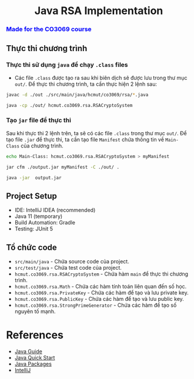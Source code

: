 <h1 align="center"> Java RSA Implementation</h1>
   <h3 style="color:blue;"> Made for the CO3069 course</h3>

## Thực thi chương trình

### Thực thi sử dụng `java` để chạy `.class` files

- Các file `.class` được tạo ra sau khi biên dịch sẽ được lưu trong thư mục `out/`. Để thực thi chương trình, ta cần thực hiện 2 lệnh sau:

```bash
javac -d ./out ./src/main/java/hcmut/co3069/rsa/*.java
```

```bash
java -cp ./out/ hcmut.co3069.rsa.RSACryptoSystem
```

### Tạo `jar` file để thực thi

Sau khi thực thi 2 lệnh trên, ta sẽ có các file `.class` trong thư mục `out/`. Để tạo file `.jar` để thực thi, ta cần tạo file `Manifest` chứa thông tin về `Main-Class` của chương trình.

```bash
echo Main-Class: hcmut.co3069.rsa.RSACryptoSystem > myManifest
```

```bash
jar cfm ./output.jar myManifest -C ./out/ .
```

```bash
java -jar  output.jar
```
## Project Setup
  - IDE: IntelliJ IDEA (recommended)
  - Java 11 (temporary)
  - Build Automation: Gradle
  - Testing: JUnit 5

## Tổ chức code
  - `src/main/java` - Chứa source code của project.
  - `src/test/java` - Chứa test code của project.
  - `hcmut.co3069.rsa.RSACryptoSystem` - Chứa hàm `main` để thực thi chương trình.
  - `hcmut.co3069.rsa.Math` - Chứa các hàm tính toán liên quan đến số học.
  - `hcmut.co3069.rsa.PrivateKey` - Chứa các hàm để tạo và lưu private key.
  - `hcmut.co3069.rsa.PublicKey` - Chứa các hàm để tạo và lưu public key.
  - `hcmut.co3069.rsa.StrongPrimeGenerator` - Chứa các hàm để tạo số nguyên tố mạnh.

# References
  - [Java Guide](https://www.baeldung.com/java-tutorial)
  - [Java Quick Start](https://www.baeldung.com/get-started-with-java-series)
  - [Java Packages][java_packages] 
  - [IntelliJ](https://www.jetbrains.com/help/idea/getting-started-with-gradle.html)

[java_packages]: https://www.baeldung.com/java-packages
